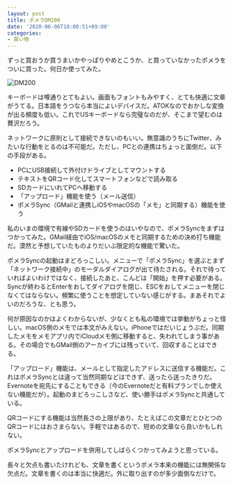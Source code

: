 ```yaml
---
layout: post
title: ポメラDM200
date: '2020-06-06T10:00:51+09:00'
categories:
- 買い物
---
```


ずっと買おうか買うまいかやっぱりやめとこうか、と買っていなかったポメラをついに買った。何日か使ってみた。

![DM200](/blog/images/pomera.jpg)

キーボードは噂通りとてもよい。画面もフォントもみやすく、とても快適に文章がうてる。日本語をうつなら本当によいデバイスだ。ATOKなのでおかしな変換が出る頻度も低い。これでUSキーボードなら完璧なのだが、そこまで望むのは贅沢だろう。

ネットワークに原則として接続できないのもいい。無意識のうちにTwitter、みたいな行動をとるのは不可能だ。ただし、PCとの連携はちょっと面倒だ。以下の手段がある。

* PCにUSB接続して外付けドライブとしてマウントする
* テキストをQRコード化してスマートフォンなどで読み取る
* SDカードにいれてPCへ移動する
* 「アップロード」機能を使う（メール送信）
* ポメラSync（GMailと連携しiOSやmacOSの「メモ」と同期する）機能を使う

私のいまの環境で有線やSDカードを使うのはいやなので、ポメラSyncをまずはつかってみた。GMail経由でiOS/macOSのメモと同期するための決め打ち機能だ。漠然と予想していたものよりだいぶ限定的な機能で驚いた。

ポメラSyncの起動はまどろっこしい。メニューで「ポメラSync」を選ぶとまず「ネットワーク接続中」のモーダルダイアログが出て待たされる。それで待っていればよいわけではなく、接続したあと、こんどは「開始」を押す必要がある。Syncが終わるとEnterをおしてダイアログを閉じ、ESCをおしてメニューを閉じなくてはならない。頻繁に使うことを想定していない感じがする。まあそれでよいのだろうな、とも思う。

何が原因なのかはよくわからないが、少なくとも私の環境では挙動がちょっと怪しい。macOS側のメモでは本文がみえない。iPhoneではだいじょうぶだ。同期したメモをメモアプリ内でiCloudメモ側に移動すると、失われてしまう事がある。その場合でもGMail側のアーカイブには残っていて、回収することはできる。

「アップロード」機能は、メールとして指定したアドレスに送信する機能だ。これはポメラSyncとは違って当然同期などはできず、送ったら送ったきりだ。Evernoteを宛先にすることもできる（今のEvernoteだと有料プランでしか使えない機能だが）。起動のまどろっこしさなど、使い勝手はポメラSyncと共通している。

QRコードにする機能は当然長さの上限があり、たとえばこの文章だとひとつのQRコードにはおさまらない。手軽ではあるので、短めの文章なら良いかもしれない。

ポメラSyncとアップロードを併用してしばらくつかってみようと思っている。

長々と欠点も書いたけれども、文章を書くというポメラ本来の機能には無関係な欠点だ。文章を書くのは本当に快適だ。外に取り出すのが多少面倒なだけで。
